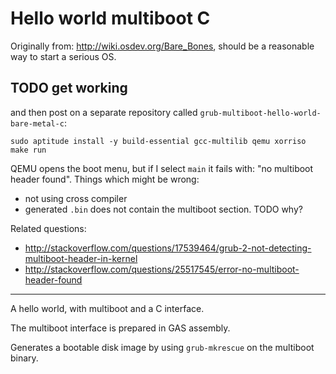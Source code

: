 # Hello world multiboot C

Originally from: <http://wiki.osdev.org/Bare_Bones>, should be a reasonable way to start a serious OS.

## TODO get working

and then post on a separate repository called `grub-multiboot-hello-world-bare-metal-c`:

    sudo aptitude install -y build-essential gcc-multilib qemu xorriso
    make run

QEMU opens the boot menu, but if I select `main` it fails with: "no multiboot header found". Things which might be wrong:

- not using cross compiler
- generated `.bin` does not contain the multiboot section. TODO why?

Related questions:

- <http://stackoverflow.com/questions/17539464/grub-2-not-detecting-multiboot-header-in-kernel>
- <http://stackoverflow.com/questions/25517545/error-no-multiboot-header-found>

---

A hello world, with multiboot and a C interface.

The multiboot interface is prepared in GAS assembly.

Generates a bootable disk image by using `grub-mkrescue` on the multiboot binary.
